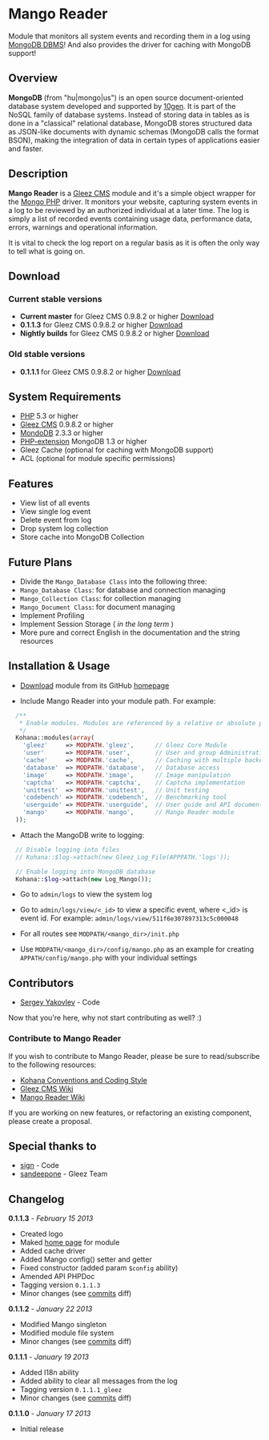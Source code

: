 # Mango Reader

Module that monitors all system events and recording them in a log using [MongoDB DBMS](http://www.mongodb.org)!
And also provides the driver for caching with MongoDB support!

## Overview

**MongoDB** (from "hu|mongo|us") is an open source document-oriented database system developed and supported by
[10gen](http://www.10gen.com/). It is part of the NoSQL family of database systems. Instead of storing data in
tables as is done in a "classical" relational database, MongoDB stores structured data as JSON-like documents with
dynamic schemas (MongoDB calls the format BSON), making the integration of data in certain types of applications
easier and faster.


## Description

**Mango Reader** is a [Gleez CMS](http://gleezcms.org/) module and it's a simple object wrapper for the
[Mongo PHP](http://php.net/manual/en/book.mongo.php) driver. It monitors your website, capturing system
events in a log to be reviewed by an authorized individual at a later time. The log is simply a list of
recorded events containing usage data, performance data, errors, warnings and operational information.

It is vital to check the log report on a regular basis as it is often the only way to tell what is going on.


## Download

### Current stable versions

- **Current master** for Gleez CMS 0.9.8.2 or higher [Download](https://github.com/sergeyklay/gleez-mango/archive/master.zip)
- **0.1.1.3** for Gleez CMS 0.9.8.2 or higher [Download](https://github.com/sergeyklay/gleez-mango/archive/0.1.1.3.zip)
- **Nightly builds** for Gleez CMS 0.9.8.2 or higher [Download](https://github.com/sergeyklay/gleez-mango/archive/next.zip)

### Old stable versions

- **0.1.1.1** for Gleez CMS 0.9.8.2 or higher [Download](https://github.com/sergeyklay/gleez-mango/archive/0.1.1.1_gleez.zip)


## System Requirements

- [PHP](http://php.net/) 5.3 or higher
- [Gleez CMS](http://gleezcms.org/) 0.9.8.2 or higher
- [MondoDB](http://mongodb.org/) 2.3.3 or higher
- [PHP-extension](http://php.net/manual/en/mongo.installation.php) MongoDB 1.3 or higher
- Gleez Cache (optional for caching with MongoDB support)
- ACL (optional for module specific permissions)


## Features

- View list of all events
- View single log event
- Delete event from log
- Drop system log collection
- Store cache into MongoDB Collection


## Future Plans

- Divide the `Mango_Database Class` into the following three:
 - `Mango_Database Class`: for database and connection managing
 - `Mango_Collection Class`: for collection managing
 - `Mango_Document Class`: for document managing
- Implement Profiling
- Implement Session Storage ( *in the long term* )
- More pure and correct English in the documentation and the string resources


## Installation & Usage

- [Download](https://github.com/sergeyklay/gleez-mango/archive/master.zip) module from its GitHub [homepage](https://github.com/sergeyklay/gleez-mango)

- Include Mango Reader into your module path. For example:
```php
  /**
   * Enable modules. Modules are referenced by a relative or absolute path.
   */
  Kohana::modules(array(
    'gleez'     => MODPATH.'gleez',      // Gleez Core Module
    'user'      => MODPATH.'user',       // User and group Administration
    'cache'     => MODPATH.'cache',      // Caching with multiple backends
    'database'  => MODPATH.'database',   // Database access
    'image'     => MODPATH.'image',      // Image manipulation
    'captcha'   => MODPATH.'captcha',    // Captcha implementation
    'unittest'  => MODPATH.'unittest',   // Unit testing
    'codebench' => MODPATH.'codebench',  // Benchmarking tool
    'userguide' => MODPATH.'userguide',  // User guide and API documentation
    'mango'     => MODPATH.'mango',      // Mango Reader module
  ));
```

- Attach the MangoDB write to logging:
```php
  // Disable logging into files
  // Kohana::$log->attach(new Gleez_Log_File(APPPATH.'logs'));

  // Enable logging into MongoDB database
  Kohana::$log->attach(new Log_Mango());
```

- Go to `admin/logs` to view the system log

- Go to `admin/logs/view/<_id>` to view a specific event, where <_id> is event id. For example: `admin/logs/view/511f6e307897313c5c000048`

- For all routes see `MODPATH/<mango_dir>/init.php`

- Use `MODPATH/<mango_dir>/config/mango.php` as an example for creating `APPATH/config/mango.php` with your individual settings


## Contributors

- [Sergey Yakovlev](https://github.com/sergeyklay) - Code

Now that you're here, why not start contributing as well? :)

### Contribute to Mango Reader

If you wish to contribute to Mango Reader, please be sure to read/subscribe to the following resources:
- [Kohana Conventions and Coding Style](http://kohanaframework.org/3.2/guide/kohana/conventions)
- [Gleez CMS Wiki](https://github.com/gleez/cms/wiki)
- [Mango Reader Wiki](https://github.com/sergeyklay/gleez-mango/wiki)

If you are working on new features, or refactoring an existing component, please create a proposal.


##  Special thanks to

- [sign](https://github.com/sergey-sign) - Code
- [sandeepone](https://github.com/sandeepone) - Gleez Team


## Changelog

**0.1.1.3** - *February 15 2013*
- Created logo
- Maked [home page](http://sergeyklay.github.com/gleez-mango/) for module
- Added cache driver
- Added Mango config() setter and getter
- Fixed constructor (added param `$config` ability)
- Amended API PHPDoc
- Tagging version `0.1.1.3`
- Minor changes (see [commits](https://github.com/sergeyklay/gleez-mango/commits/master) diff)

**0.1.1.2** - *January 22 2013*
- Modified Mango singleton
- Modified module file system
- Minor changes (see [commits](https://github.com/sergeyklay/gleez-mango/commits/master) diff)

**0.1.1.1** - *January 19 2013*
- Added I18n ability
- Added ability to clear all messages from the log
- Tagging version `0.1.1.1_gleez`
- Minor changes (see [commits](https://github.com/sergeyklay/gleez-mango/commits/master) diff)

**0.1.1.0** - *January 17 2013*
- Initial release
